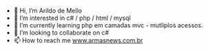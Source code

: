 - 👋 Hi, I’m  Arildo  de Mello
- 👀 I’m interested in  c# / php / html / mysql
- 🌱 I’m currently learning  php    em camadas mvc - mutliplos acessos.
- 💞️ I’m looking to collaborate on  c#         
- 📫 How to reach me  www.armasnews.com.br

<!---
ArildoMello/ArildoMello is a ✨ special ✨ repository because its `README.md` (this file) appears on your GitHub profile.
You can click the Preview link to take a look at your changes.
--->

